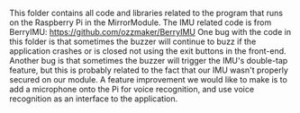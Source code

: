This folder contains all code and libraries related to the program that runs on the Raspberry Pi in the MirrorModule. The IMU related code is from BerryIMU: https://github.com/ozzmaker/BerryIMU
One bug with the code in this folder is that sometimes the buzzer will continue to buzz if the application crashes or is closed not using the exit buttons in the front-end. Another bug is that sometimes the buzzer will trigger the IMU's double-tap feature, but this is probably related to the fact that our IMU wasn't properly secured on our module. A feature improvement we would like to make is to add a microphone onto the Pi for voice recognition, and use voice recognition as an interface to the application. 